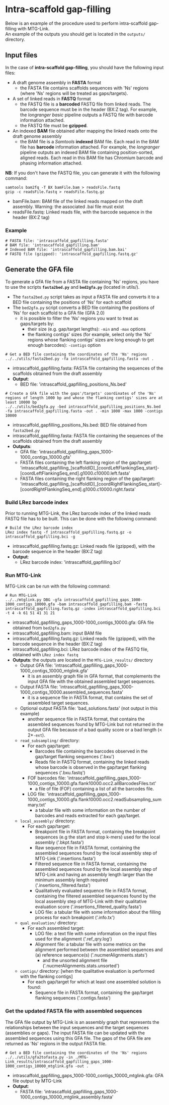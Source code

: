 # Intra-scaffold gap-filling

Below is an example of the procedure used to perform intra-scaffold gap-filling with MTG-Link.  
An example of the outputs you should get is located in the `outputs/` directory.

## Input files

In the case of **intra-scaffold gap-filling**, you should have the following input files:
* A draft genome assembly in **FASTA** format
    * the FASTA file contains scaffolds sequences with 'Ns' regions (where 'Ns' regions will be treated as gaps/targets).
* A set of linked reads in **FASTQ** format
    * the FASTQ file is a **barcoded** FASTQ file from linked reads. The barcode sequence must be in the header (BX:Z tag). For example, the *longranger basic* pipeline outputs a FASTQ file with barcode information attached.
    * the FASTQ file must be **gzipped**.
* An indexed **BAM** file obtained after mapping the linked reads onto the draft genome assembly
    * the BAM file is a *Samtools* **indexed** BAM file. Each read in the BAM file has **barcode** information attached. For example, the *longranger* pipeline outputs an indexed BAM file containing position-sorted, aligned reads. Each read in this BAM file has Chromium barcode and phasing information attached.

**NB**: If you don't have the FASTQ file, you can generate it with the following command:
```
samtools bam2fq -T BX bamFile.bam > readsFile.fastq
gzip -c readsFile.fastq > readsFile.fastq.gz
```
* bamFile.bam: BAM file of the linked reads mapped on the draft assembly. Warning: the associated .bai file must exist
* readsFile.fastq: Linked reads file, with the barcode sequence in the header (BX:Z tag)

### Example

```
# FASTA file: 'intrascaffold_gapfilling.fasta'
# BAM file: 'intrascaffold_gapfilling.bam'
# Indexed BAM file: 'intrascaffold_gapfilling.bam.bai'
# FASTQ file (gzipped): 'intrascaffold_gapfilling.fastq.gz'
```

## Generate the GFA file

To generate a GFA file from a FASTA file containing 'Ns' regions, you have to use the scripts **`fasta2bed.py`** and **`bed2gfa.py`** (located in utils/).
* The `fasta2bed.py` script takes as input a FASTA file and converts it to a BED file containing the positions of 'Ns' for each scaffold
* The `bed2gfa.py` script converts a BED file containing the positions of 'Ns' for each scaffold to a GFA file (GFA 2.0) 
    * it is possible to filter the 'Ns' regions you want to treat as gaps/targets by:
        * their size (e.g. gap/target lengths): `-min` and `-max` options
        * the flanking contigs' sizes (for example, select only the 'Ns' regions whose flanking contigs' sizes are long enough to get enough barcodes): `-contigs` option
```
# Get a BED file containing the coordinates of the 'Ns' regions
../../utils/fasta2bed.py -fa intrascaffold_gapfilling.fasta -out .
```
* intrascaffold_gapfilling.fasta: FASTA file containing the sequences of the scaffolds obtained from the draft assembly
* **Output**:
    * BED file: 'intrascaffold_gapfilling_positions_Ns.bed'
```
# Create a GFA file with the gaps'/targets' coordinates of the 'Ns' regions of length 1000 bp and whose the flanking contigs' sizes are at least 10000 bp
../../utils/bed2gfa.py -bed intrascaffold_gapfilling_positions_Ns.bed -fa intrascaffold_gapfilling.fasta -out . -min 1000 -max 1000 -contigs 10000
```
* intrascaffold_gapfilling_positions_Ns.bed: BED file obtained from `fasta2bed.py`
* intrascaffold_gapfilling.fasta: FASTA file containing the sequences of the scaffolds obtained from the draft assembly
* **Outputs**: 
    * GFA file: 'intrascaffold_gapfilling_gaps_1000-1000_contigs_10000.gfa'
    * FASTA files containing the left flanking region of the gap/target: 'intrascaffold_gapfilling_[scaffoldID]_[coordLeftFlankingSeq_start]-[coordLeftFlankingSeq_end].g1000.c10000.left.fasta'
    * FASTA files containing the right flanking region of the gap/target: 'intrascaffold_gapfilling_[scaffoldID]_[coordRightFlankingSeq_start]-[coordRightFlankingSeq_end].g1000.c10000.right.fasta'

### Build LRez barcode index

Prior to running MTG-Link, the LRez barcode index of the linked reads FASTQ file has to be built. This can be done with the following command:
```
# Build the LRez barcode index
LRez index fastq -f intrascaffold_gapfilling.fastq.gz -o intrascaffold_gapfilling.bci -g
```
* intrascaffold_gapfilling.fastq.gz: Linked reads file (gzipped), with the barcode sequence in the header (BX:Z tag)
* **Output**:
    * LRez barcode index: 'intrascaffold_gapfilling.bci'

### Run MTG-Link

MTG-Link can be run with the following command:  
```
# Run MTG-Link
../../mtglink.py DBG -gfa intrascaffold_gapfilling_gaps_1000-1000_contigs_10000.gfa -bam intrascaffold_gapfilling.bam -fastq intrascaffold_gapfilling.fastq.gz -index intrascaffold_gapfilling.bci -t 4 -k 61 51 41 31 21
```
* intrascaffold_gapfilling_gaps_1000-1000_contigs_10000.gfa: GFA file obtained from `bed2gfa.py`
* intrascaffold_gapfilling.bam: input BAM file
* intrascaffold_gapfilling.fastq.gz: Linked reads file (gzipped), with the barcode sequence in the header (BX:Z tag)
* intrascaffold_gapfilling.bci: LRez barcode index of the FASTQ file, obtained with `LRez index fastq`
* **Outputs**: the outputs are located in the `MTG-Link_results/` directory
    * Output GFA file: 'intrascaffold_gapfilling_gaps_1000-1000_contigs_10000_mtglink.gfa'
        * it is an assembly graph file in GFA format, that complements the input GFA file with the obtained assembled target sequences.
    * Output FASTA file: 'intrascaffold_gapfilling_gaps_1000-1000_contigs_10000.assembled_sequences.fasta'
        * it is a sequence file in FASTA format, that contains the set of assembled target sequences.
    * Optional output FASTA file: 'bad_solutions.fasta' (not output in this example)
        * another sequence file in FASTA format, that contains the assembled sequences found by MTG-Link but not returned in the output GFA file because of a bad quality score or a bad length (< 2*`-ext`).
    * `read_subsampling/` directory:
        * For each gap/target:
            * Barcodes file containing the barcodes observed in the gap/target flanking sequences ('.bxu')
            * Reads file in FASTQ format, containing the linked reads whose barcode is observed in the gap/target flanking sequences ('.bxu.fastq')
        * FOF barcodes file: 'intrascaffold_gapfilling_gaps_1000-1000_contigs_10000.gfa.flank10000.occ2.allBarcodesFiles.txt'
            * a file of file (FOF) containing a list of all the barcodes file. 
        * LOG file: 'intrascaffold_gapfilling_gaps_1000-1000_contigs_10000.gfa.flank10000.occ2.readSubsampling_summary.txt'
            * a tabular file with some information on the number of barcodes and reads extracted for each gap/target.
    * `local_assembly/` directory:
        * For each gap/target:
            * Breakpoint file in FASTA format, containing the breakpoint sequences (e.g the start and stop k-mers) used for the local assembly ('.bkpt.fasta')
            * Raw sequence file in FASTA format, containing the assembled sequences found by the local assembly step of MTG-Link ('.insertions.fasta')
            * Filtered sequence file in FASTA format, containing the assembled sequences found by the local assembly step of MTG-Link and having an assembly length larger than the minimum assembly length required ('.insertions_filtered.fasta')
            * Qualitatively evaluated sequence file in FASTA format, containing the filtered assembled sequences found by the local assembly step of MTG-Link with their qualitative evaluation score ('.insertions_filtered_quality.fasta')
            * LOG file: a tabular file with some information about the filling process for each breakpoint ('.info.tx')
    * `qual_evaluation/` directory:
        * For each assembled target:
            * LOG file: a text file with some information on the input files used for the alignment ('.ref_qry.log')
            * Alignment file: a tabular file with some metrics on the alignment performed between the assembled sequences and (a) reference sequence(s) ('.nucmerAlignments.stats')
                * and the unsorted alignment file ('.nucmerAlignments.stats.unsorted')
    * `contigs/` directory: [when the qualitative evaluation is performed with the flanking contigs]
        * For each gap/target for which at least one assembled solution is found:
            * Sequence file in FASTA format, containing the gap/target flanking sequences ('.contigs.fasta')

### Get the updated FASTA file with assembled sequences

The GFA file output by MTG-Link is an assembly graph that represents the relationships between the input sequences and the target sequences (assemblies or gaps). The input FASTA file can be updated with the assembled sequences using this GFA file. The gaps of the GFA file are returned as 'Ns' regions in the output FASTA file.
```
# Get a BED file containing the coordinates of the 'Ns' regions
../../utils/gfa2tofasta.py -in ./MTG-Link_results/intrascaffold_gapfilling_gaps_1000-1000_contigs_10000_mtglink.gfa -out .
```
* intrascaffold_gapfilling_gaps_1000-1000_contigs_10000_mtglink.gfa: GFA file output by MTG-Link
* **Output**:
    * FASTA file: 'intrascaffold_gapfilling_gaps_1000-1000_contigs_10000_mtglink_assembly.fasta'

